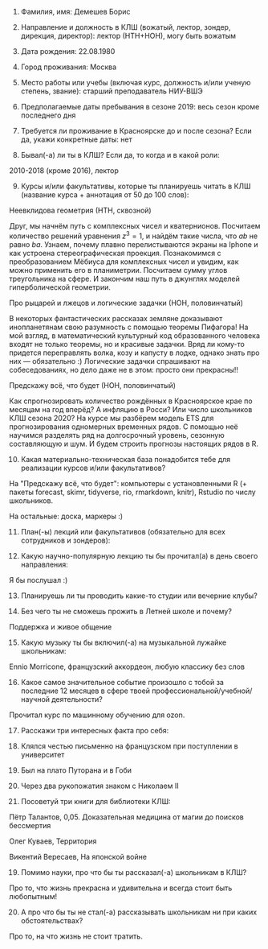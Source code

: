 1. Фамилия, имя: Демешев Борис

2. Направление и должность в КЛШ (вожатый, лектор, зондер, дирекция, директор): лектор (НТН+НОН),
могу быть вожатым

3. Дата рождения: 22.08.1980

4. Город проживания: Москва

5. Место работы или учебы (включая курс, должность и/или ученую степень, звание): старший преподаватель НИУ-ВШЭ

6. Предполагаемые даты пребывания в сезоне 2019: весь сезон кроме последнего дня

7. Требуется ли проживание в Красноярске до и после сезона? Если да, укажи конкретные даты: нет

8. Бывал(-а) ли ты в КЛШ? Если да, то когда и в какой роли:

2010-2018 (кроме 2016), лектор

9. Курсы и/или факультативы, которые ты планируешь читать в КЛШ (название курса + аннотация от 50 до 100 слов):

Неевклидова геометрия (НТН, сквозной)

Друг, мы начнём путь с комплексных чисел и кватернионов. Посчитаем количество решений 
уравнения $z^3=1$, и найдём такие числа, что $ab$ не равно $ba$. Узнаем, почему плавно перелистываются экраны на Iphone и как устроена стереографическая проекция. 
Познакомимся с преобразованием Мёбиуса для комплексных чисел и увидим, как можно применить его в планиметрии. Посчитаем сумму углов треугольника на сфере. 
И закончим наш путь в джунглях моделей гиперболической геометрии.

Про рыцарей и лжецов и логические задачки (НОН, половинчатый)

В некоторых фантастических рассказах земляне доказывают инопланетянам свою разумность
с помощью теоремы Пифагора! На мой взгляд, в математический культурный код образованного человека
входят не только теоремы, но и красивые задачки. Вряд ли кому-то придется переправлять
волка, козу и капусту в лодке, однако знать про них — обязательно :)
Логические задачки спрашивают на собеседованиях, но дело даже не в этом: просто они прекрасны!!

Предскажу всё, что будет (НОН, половинчатый)

Как спрогнозировать количество рождённых в Красноярское крае по месяцам на год вперёд?
А инфляцию в Росси? Или число школьников КЛШ сезона 2020? 
На курсе мы разбёрем модель ETS для прогнозирования одномерных временных рядов. 
С помощью неё научимся разделять ряд на долгосрочный уровень, сезонную составляющую и шум.
И будем строить прогнозы настоящих рядов в R.
 
10.  Какая материально-техническая база понадобится тебе для реализации курсов и/или факультативов? 

На "Предскажу всё, что будет": 
компьютеры с установленными R (+ пакеты forecast, skimr, tidyverse, rio, rmarkdown, knitr), Rstudio по числу школьников.

На остальные: доска, маркеры :)

11. План(-ы) лекций или факультативов (обязательно для всех сотрудников и зондеров):

12. Какую научно-популярную лекцию ты бы прочитал(а) в день своего направления:

Я бы послушал :)

13. Планируешь ли ты проводить какие-то студии или вечерние клубы? 

14. Без чего ты не сможешь прожить в Летней школе и почему? 

Поддержка и живое общение

15. Какую музыку ты бы включил(-а) на музыкальной лужайке школьникам: 

Ennio Morricone, французский аккордеон, любую классику без слов

16. Какое самое значительное событие произошло с тобой за последние 12 месяцев в сфере твоей профессиональной/учебной/научной деятельности? 

Прочитал курс по машинному обучению для ozon.

17. Расскажи три интересных факта про себя:

1. Клялся честью письменно на французском при поступлении в университет

2. Был на плато Путорана и в Гоби

3. Через два рукопожатия знаком с Николаем II

18. Посоветуй три книги для библиотеки КЛШ:

Пётр Талантов, 0,05. Доказательная медицина от магии до поисков бессмертия

Олег Куваев, Территория

Викентий Вересаев, На японской войне

19. Помимо науки, про что бы ты рассказал(-а) школьникам в КЛШ?

Про то, что жизнь прекрасна и удивительна и всегда стоит быть любопытным!

20. А про что бы ты не стал(-а) рассказывать школьникам ни при каких обстоятельствах? 

Про то, на что жизнь не стоит тратить.